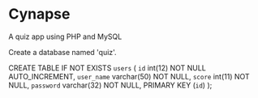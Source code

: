 Cynapse
=======

A quiz app using PHP and MySQL

Create a database named 'quiz'.

CREATE TABLE IF NOT EXISTS `users` (
  `id` int(12) NOT NULL AUTO_INCREMENT,
  `user_name` varchar(50) NOT NULL,
  `score` int(11) NOT NULL,
  `password` varchar(32) NOT NULL,
  PRIMARY KEY (`id`)
);
